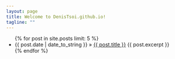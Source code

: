 ```yaml
---
layout: page
title: Welcome to DenisTsoi.github.io!
tagline: ""
---
```


<ul class="posts">
  {% for post in site.posts limit: 5 %}
    <li>
    	<span>{{ post.date | date_to_string }}</span> &raquo; 
      <a href="{{ post.url }}">{{ post.title }}</a>
      <span>{{ post.excerpt }}</span>
    </li>
  {% endfor %}
</ul>